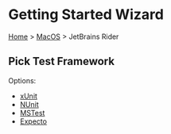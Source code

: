 # Getting Started Wizard

[Home](/docs/wiz/readme.md) > [MacOS](pickide_MacOS.md) > JetBrains Rider

## Pick Test Framework

Options:
 * [xUnit](result_MacOS_Rider_xUnit.md)
 * [NUnit](result_MacOS_Rider_NUnit.md)
 * [MSTest](result_MacOS_Rider_MSTest.md)
 * [Expecto](result_MacOS_Rider_Expecto.md)
